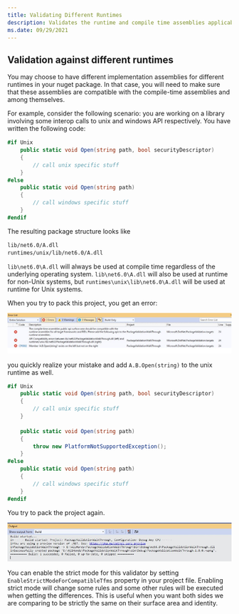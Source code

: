 ```yaml
---
title: Validating Different Runtimes
description: Validates the runtime and compile time assemblies applicable for supported target frameworks and runtimes.
ms.date: 09/29/2021
---
```


## Validation against different runtimes

You may choose to have different implementation assemblies for different runtimes in your nuget package. In that case, you will need to make sure that these assemblies are compatible with the compile-time assemblies and among themselves.

For example, consider the following scenario: you are working on a library involving some interop calls to unix and windows API respectively. You have written the following code:

```c#
#if Unix
    public static void Open(string path, bool securityDescriptor)
    {
        // call unix specific stuff
    }
#else
    public static void Open(string path)
    {
        // call windows specific stuff
    }
#endif
```

The resulting package structure looks like

```xml
lib/net6.0/A.dll 
runtimes/unix/lib/net6.0/A.dll
```

`lib\net6.0\A.dll` will always be used at compile time regardless of the underlying operating system. `lib\net6.0\A.dll` will also be used at runtime for non-Unix systems, but `runtimes\unix\lib\net6.0\A.dll` will be used at runtime for Unix systems.

When you try to pack this project, you get an error:

![MultipleRuntimes](multiple-runtimes.png)

you quickly realize your mistake and add `A.B.Open(string)` to the unix runtime as well.

```c#
#if Unix
    public static void Open(string path, bool securityDescriptor)
    {
        // call unix specific stuff
    }
    
    public static void Open(string path)
    {
        throw new PlatformNotSupportedException();
    }
#else
    public static void Open(string path)
    {
        // call windows specific stuff
    }
#endif
```

You try to pack the project again.

![MultipleRuntimesSuccessful](multiple-runtimes-successful.png)

You can enable the strict mode for this validator by setting `EnableStrictModeForCompatibleTfms` property in your project file. Enabling strict mode will change some rules and some other rules will be executed when getting the differences. This is useful when you want both sides we are comparing to be strictly the same on their surface area and identity.
